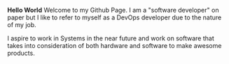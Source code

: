 **Hello World**
Welcome to my Github Page. I am a "software developer" on paper but I like to refer to myself as a DevOps developer due to the nature of my job.

I aspire to work in Systems in the near future and work on software that takes into consideration of both hardware and software to make awesome products.
